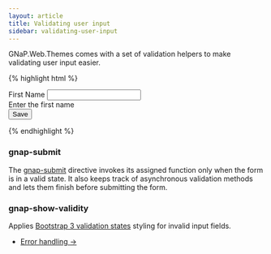 ```yaml
---
layout: article
title: Validating user input
sidebar: validating-user-input
---
```


GNaP.Web.Themes comes with a set of validation helpers to make validating user input easier.

{% highlight html %}
<form gnap-submit='vm.save()'>
    <div gnap-show-validity for="firstName" class="form-group">
        <label class="control-label" for="firstName">First Name</label>
        <input ng-model="vm.firstName" type="text" class="form-control" id="firstName" name="firstName" required>
        <div gnap-validation-messages for="firstName">
            <div gnap-validation-message when="required">Enter the first name</div>
        </div>
    </div>
    <button class="btn btn-primary">Save</button>
</form>
{% endhighlight %}

### gnap-submit

The [gnap-submit](https://github.com/infrabel/GNaP.Web.Themes/blob/master/custom/gnap-angular/js/develop/gnap/submit.directive.js) directive invokes its assigned function only when the form is in a valid state. It also keeps track of asynchronous validation methods and lets them finish before submitting the form.

### gnap-show-validity

Applies [Bootstrap 3 validation states](http://getbootstrap.com/css/#forms-control-validation) styling for invalid input fields.



<nav>
  <ul class="pager">
    <li class="next"><a href="/error-handling">Error handling <span aria-hidden="true">&rarr;</span></a></li>
  </ul>
</nav>
